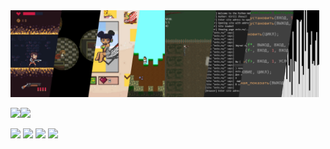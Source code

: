 <div style="text-decoration: none;">
  <a href="https://github.com/kirillzhosul"><img src="banner.jpg" width=49%><img src="banner2.png" width=49%></a>

  <a href="https://github.com/kirillzhosul?tab=repositories"> <img src="https://github-readme-stats.vercel.app/api/top-langs/?username=kirillzhosul&theme=dark&layout=default&hide=Yacc,CSS,HTML&card_width=310&custom_title=Used%20Languages"><img src="https://github-readme-stats.vercel.app/api?username=kirillzhosul&theme=dark&count_private=true&show_icons=true&hide_border&include_all_commits=true&custom_title=GitHub%20Statistics"> </a>
  
  <img src="https://github-readme-stats.vercel.app/api/pin/?username=kirillzhosul&theme=dark&show_owner=true&repo=python-malware-trojan">
  <img src="https://github-readme-stats.vercel.app/api/pin/?username=kirillzhosul&theme=dark&show_owner=true&repo=csharp-vk-api">
  <img src="https://github-readme-stats.vercel.app/api/pin/?username=kirillzhosul&theme=dark&show_owner=true&repo=python-vk-analyser">
  <img src="https://github-readme-stats.vercel.app/api/pin/?username=kirillzhosul&theme=dark&show_owner=true&repo=gamemaker-world-generation">
</div>
